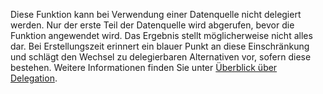 
Diese Funktion kann bei Verwendung einer Datenquelle nicht delegiert werden. Nur der erste Teil der Datenquelle wird abgerufen, bevor die Funktion angewendet wird. Das Ergebnis stellt möglicherweise nicht alles dar.  Bei Erstellungszeit erinnert ein blauer Punkt an diese Einschränkung und schlägt den Wechsel zu delegierbaren Alternativen vor, sofern diese bestehen. Weitere Informationen finden Sie unter [Überblick über Delegation](../maker/canvas-apps/delegation-overview.md).

